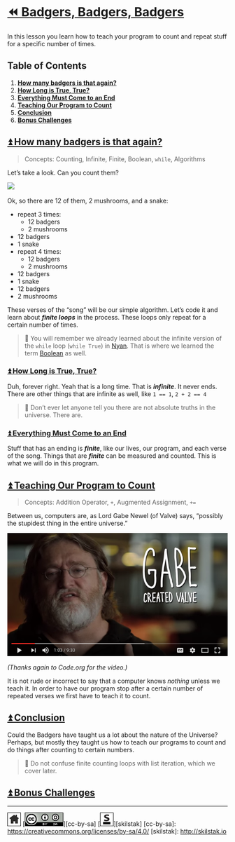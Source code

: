 # [⏪ Badgers, Badgers, Badgers](/README.md)

In this lesson you learn how to teach your program to count and 
repeat stuff for a specific number of times.

## Table of Contents

1. [**How many badgers is that again?**](#user-content--how-many-badgers-is-that-again)
 1. [**How Long is True, True?**](#user-content--how-long-is-true-true)
 2. [**Everything Must Come to an End**](#user-content--everything-must-come-to-an-end)
2. [**Teaching Our Program to Count**](#user-content--teaching-our-program-to-count)
3. [**Conclusion**](#user-content--conclusion)
4. [**Bonus Challenges**](#user-content--bonus-challenges)

## [⏫ How many badgers is that again?](#)

> Concepts: Counting, Infinite, Finite, Boolean, `while`,
> Algorithms

Let’s take a look. Can you count them?

[![](/assets/badgers.gif)](https://youtu.be/EIyixC9NsLI)

Ok, so there are 12 of them, 2 mushrooms, and a snake:

* repeat 3 times:
  * 12 badgers
  * 2 mushrooms
* 12 badgers
* 1 snake
* repeat 4 times:
  * 12 badgers
  * 2 mushrooms
* 12 badgers
* 1 snake
* 12 badgers
* 2 mushrooms

These verses of the “song” will be our simple algorithm. Let’s code it
and learn about ***finite loops*** in the process. These loops only
repeat for a certain number of times.

> 💬 You will remember we already learned about the
> infinite version of the `while` loop (`while True`) in
> [Nyan](/nyan/README.md). That is where we learned the term
> [Boolean](/nyan/README.md#user-content--true-or-false)
> as well.

### [⏫ How Long is True, True?](#)

Duh, forever right. Yeah that is a long time. That is ***infinite***.
It never ends. There are other things that are infinite as well, like
`1 == 1`, `2 + 2 == 4`

> 💬 Don’t ever let anyone tell you there are not absolute truths in
> the universe. There are.

### [⏫ Everything Must Come to an End](#)

Stuff that has an ending is ***finite***, like our lives, our program,
and each verse of the song. Things that are ***finite*** can be
measured and counted. This is what we will do in this program.

## [⏫ Teaching Our Program to Count](#)

> Concepts: Addition Operator, `+`, Augmented Assignment, `+=`

Between us, computers are, as Lord Gabe Newel (of Valve) says,
“possibly the stupidest thing in the entire universe.”

[![](/assets/gabe-stupidest.png)](https://youtu.be/dU1xS07N-FA?t=9m30s)

*(Thanks again to Code.org for the video.)*

It is not rude or incorrect to say that a computer knows *nothing*
unless we teach it. In order to have our program stop after a certain
number of repeated verses we first have to teach it to count.



## [⏫ Conclusion](#)

Could the Badgers have taught us a lot about the nature of the
Universe? Perhaps, but mostly they taught us how to teach our programs
to count and do things after counting to certain numbers.

> 🍎 Do not confuse finite counting loops with list iteration, which we
> cover later.

## [⏫ Bonus Challenges](#)

---
[![home](/assets/home-bw.png)](/README.md)
[![cc-by-sa](/assets/cc-by-sa.png)][cc-by-sa]
[![skilstak](/assets/skilstak-logo-bw.png)][skilstak]
[cc-by-sa]: https://creativecommons.org/licenses/by-sa/4.0/
[skilstak]: http://skilstak.io

